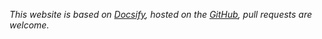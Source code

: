 *This website is based on [Docsify](https://docsify.js.org), hosted on the [GitHub](https://github.com/cyanzhong/docs.taio.app), pull requests are welcome.*